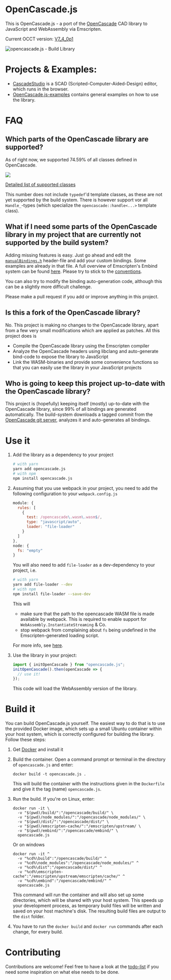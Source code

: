 OpenCascade.js
==============

This is OpenCascade.js - a port of the [OpenCascade](https://www.opencascade.com/) CAD library to JavaScript and WebAssembly via Emscripten.

Current OCCT version: [V7_4_0p1](https://git.dev.opencascade.org/gitweb/?p=occt.git;a=commit;h=33d9a6fa21ca4fa711da7066655aa2ba854545ee)

![opencascade.js - Build Library](https://github.com/donalffons/opencascade.js/workflows/opencascade.js%20-%20Build%20Library/badge.svg)

# Projects & Examples:

* [CascadeStudio](https://github.com/zalo/CascadeStudio) is a SCAD (Scripted-Computer-Aided-Design) editor, which runs in the browser.
* [OpenCascade.js-examples](https://github.com/donalffons/opencascade.js-examples) contains general examples on how to use the library.

# FAQ

## Which parts of the OpenCascade library are supported?

As of right now, we supported 74.59% of all classes defined in OpenCascade.

![](https://image-charts.com/chart?cht=p3&chs=700x250&chd=t:25.4,74.6&chl=Unsupported\n(25.4%)|Supported\n(74.6%)&chf=ps0-0,lg,45,ffeb3b,0.2,f44336,1|ps0-1,lg,45,8bc34a,0.2,009688,1)

[Detailed list of supported classes](dist/Supported%20APIs.md)

This number does not include `typedef`'d template classes, as these are not yet supported by the build system. There is however support vor all `Handle_`-types (which specialize the `opencascade::handle<...>` template class).

## What if I need some parts of the OpenCascade library in my project that are currently not supported by the build system?

Adding missing features is easy. Just go ahead and edit the [`manualBindings.h`](embind/manualBindings.h) header-file and add your custom bindings. Some examples are already in that file. A full overview of Emscripten's Embind system can be found [here](https://emscripten.org/docs/porting/connecting_cpp_and_javascript/embind.html). Please try to stick to the [conventions](embind/conventions.md).

You can also try to modify the binding auto-generation code, although this can be a slightly more difficult challenge.

Please make a pull request if you add or improve anything in this project.

## Is this a fork of the OpenCascade library?

No. This project is making no changes to the OpenCascade library, apart from a few very small modifications which are applied as patches. All this project does is
* Compile the OpenCascade library using the Emscripten compiler
* Analyze the OpenCascade headers using libclang and auto-generate bind-code to expose the library to JavaScript
* Link the WASM-binaries and provide some convenience functions so that you can easily use the library in your JavaScript projects

## Who is going to keep this project up-to-date with the OpenCascade library?

This project is (hopefully) keeping itself (mostly) up-to-date with the OpenCascade library, since 99% of all bindings are generated automatically. The build-system downloads a tagged commit from the [OpenCascade git server](https://git.dev.opencascade.org/gitweb/?p=occt.git;a=summary), analyzes it and auto-generates all bindings.

# Use it

1. Add the library as a dependency to your project

    ```sh
    # with yarn
    yarn add opencascade.js
    # with npm
    npm install opencascade.js
    ```

2. Assuming that you use webpack in your project, you need to add the following configuration to your `webpack.config.js`

    ``` javascript
    module: {
      rules: [
        {
          test: /opencascade\.wasm\.wasm$/,
          type: "javascript/auto",
          loader: "file-loader"
        }
      ]
    },
    node: {
      fs: "empty"
    }
    ```
    You will also need to add `file-loader` as a dev-dependency to your project, i.e.

    ```sh
    # with yarn
    yarn add file-loader --dev
    # with npm
    npm install file-loader --save-dev
    ```

    This will

    * make sure that the path to the opencascade WASM file is made available by webpack. This is required to enable support for `WebAssembly.InstantiateStreaming` & Co.
    * stop webpack from complaining about `fs` being undefined in the Emscripten-generated loading script.
    
    For more info, see [here](https://gist.github.com/surma/b2705b6cca29357ebea1c9e6e15684cc).

3. Use the library in your project:
    ``` javascript
    import { initOpenCascade } from "opencascade.js";
    initOpenCascade().then(openCascade => {
      // use it!
    });
    ```
    This code will load the WebAssembly version of the library.

# Build it

You can build OpenCascade.js yourself. The easiest way to do that is to use the provided Docker image, which sets up a small Ubuntu container within your host system, which is correctly configured for building the library. Follow these steps:

1. Get [Docker](https://www.docker.com/) and install it

2. Build the container. Open a command prompt or terminal in the directory of `opencascade.js` and enter:
    ```
    docker build -t opencascade.js .
    ```
    This will build the container with the instructions given in the `Dockerfile` and give it the tag (name) `opencascade.js`.

3. Run the build. If you're on Linux, enter:
    ```
    docker run -it \
      -v "$(pwd)/build/":"/opencascade/build/" \
      -v "$(pwd)/node_modules/":"/opencascade/node_modules/" \
      -v "$(pwd)/dist/":"/opencascade/dist/" \
      -v "$(pwd)/emscripten-cache/":"/emscripten/upstream/ \
      -v "$(pwd)/embind/":"/opencascade/embind/" \
      opencascade.js
    ```
    Or on windows
    ```
    docker run -it ^
      -v "%cd%\build":"/opencascade/build/" ^
      -v "%cd%\node_modules":"/opencascade/node_modules/" ^
      -v "%cd%\dist":"/opencascade/dist/" ^
      -v "%cd%\emscripten-cache":"/emscripten/upstream/emscripten/cache/" ^
      -v "%cd%\embind":"/opencascade/embind/" ^
      opencascade.js
    ```
    This command will run the container and will also set up some directories, which will be shared with your host system. This speeds up your development process, as temporary build files will be written and saved on your host machine's disk. The resulting build files are output to the `dist` folder.

4. You have to run the `docker build` and `docker run` commands after each change, for every build.

# Contributing

Contributions are welcome! Feel free to have a look at the [todo-list](Todo.md) if you need some inspiration on what else needs to be done.
